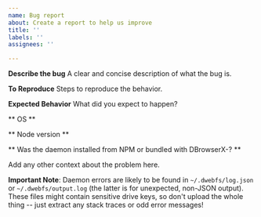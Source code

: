 ```yaml
---
name: Bug report
about: Create a report to help us improve
title: ''
labels: ''
assignees: ''

---
```


**Describe the bug**
A clear and concise description of what the bug is.

**To Reproduce**
Steps to reproduce the behavior.

**Expected Behavior**
What did you expect to happen?

** OS **

** Node version **

** Was the daemon installed from NPM or bundled with DBrowserX-? **

Add any other context about the problem here.

__Important Note__: Daemon errors are likely to be found in `~/.dwebfs/log.json` or `~/.dwebfs/output.log` (the latter is for unexpected, non-JSON output). These files might contain sensitive drive keys, so don't upload the whole thing -- just extract any stack traces or odd error messages!
